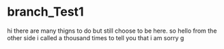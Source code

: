 # branch_Test1
hi there are many thigns to do but still choose to be here.
so hello from the other side
i called a thousand times to tell you that 
i am sorry
g